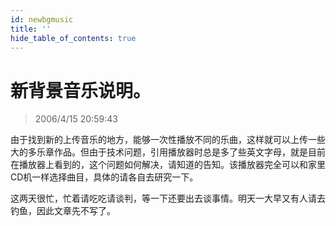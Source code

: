 ```yaml
---
id: newbgmusic
title: ''
hide_table_of_contents: true
---
```


# 新背景音乐说明。

> 2006/4/15 20:59:43

由于找到新的上传音乐的地方，能够一次性播放不同的乐曲，这样就可以上传一些大的多乐章作品。但由于技术问题，引用播放器时总是多了些英文字母，就是目前在播放器上看到的，这个问题如何解决，请知道的告知。该播放器完全可以和家里CD机一样选择曲目，具体的请各自去研究一下。
 
这两天很忙，忙着请吃吃请谈判，等一下还要出去谈事情。明天一大早又有人请去钓鱼，因此文章先不写了。